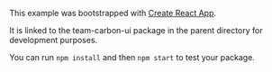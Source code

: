 This example was bootstrapped with [Create React App](https://github.com/facebook/create-react-app).

It is linked to the team-carbon-ui package in the parent directory for development purposes.

You can run `npm install` and then `npm start` to test your package.
